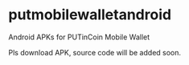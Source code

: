 # putmobilewalletandroid
Android APKs for PUTinCoin Mobile Wallet

Pls download APK, source code will be added soon.
